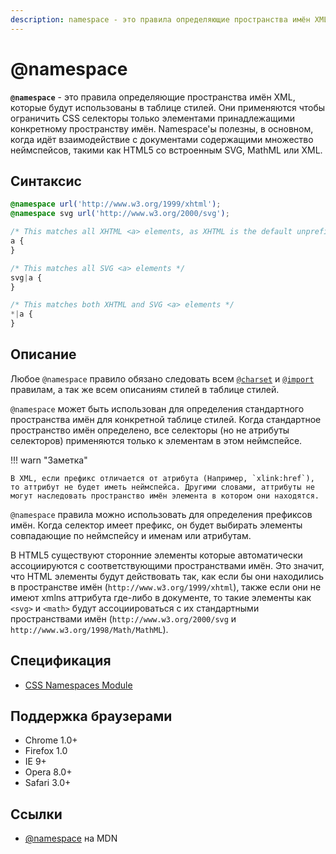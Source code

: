 ```yaml
---
description: namespace - это правила определяющие пространства имён XML, которые будут использованы в таблице стилей
---
```


# @namespace

**`@namespace`** - это правила определяющие пространства имён XML, которые будут использованы в таблице стилей. Они применяются чтобы ограничить CSS селекторы только элементами принадлежащими конкретному пространству имён. Namespace'ы полезны, в основном, когда идёт взаимодействие с документами содержащими множество неймспейсов, такими как HTML5 со встроенным SVG, MathML или XML.

## Синтаксис

```css
@namespace url('http://www.w3.org/1999/xhtml');
@namespace svg url('http://www.w3.org/2000/svg');

/* This matches all XHTML <a> elements, as XHTML is the default unprefixed namespace */
a {
}

/* This matches all SVG <a> elements */
svg|a {
}

/* This matches both XHTML and SVG <a> elements */
*|a {
}
```

## Описание

Любое `@namespace` правило обязано следовать всем [`@charset`](charset.md) и [`@import`](import.md) правилам, а так же всем описаниям стилей в таблице стилей.

`@namespace` может быть использован для определения стандартного пространства имён для конкретной таблице стилей. Когда стандартное пространство имён определено, все селекторы (но не атрибуты селекторов) применяются только к элементам в этом неймспейсе.

!!! warn "Заметка"

    В XML, если префикс отличается от атрибута (Например, `xlink:href`), то аттрибут не будет иметь неймспейса. Другими словами, аттрибуты не могут наследовать пространство имён элемента в котором они находятся.

`@namespace` правила можно использовать для определения префиксов имён. Когда селектор имеет префикс, он будет выбирать элементы совпадающие по неймспейсу и именам или атрибутам.

В HTML5 существуют сторонние элементы которые автоматически ассоциируются с соответствующими пространствами имён. Это значит, что HTML элементы будут действовать так, как если бы они находились в пространстве имён (`http://www.w3.org/1999/xhtml`), также если они не имеют xmlns аттрибута где-либо в документе, то такие элементы как `<svg>` и `<math>` будут ассоциироваться с их стандартными пространствами имён (`http://www.w3.org/2000/svg` и `http://www.w3.org/1998/Math/MathML`).

## Спецификация

- [CSS Namespaces Module](https://drafts.csswg.org/css-namespaces-3/#declaration)

## Поддержка браузерами

- Chrome 1.0+
- Firefox 1.0
- IE 9+
- Opera 8.0+
- Safari 3.0+

## Ссылки

- [@namespace](https://developer.mozilla.org/ru/docs/Web/CSS/@namespace) на MDN

